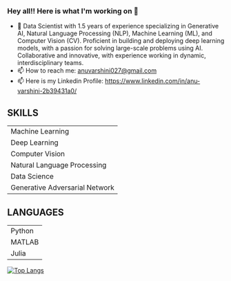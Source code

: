 
### Hey all!! Here is what I'm working on 👋

- 🔭 Data Scientist with 1.5 years of experience specializing in Generative AI, Natural Language Processing (NLP), Machine Learning (ML),
and Computer Vision (CV). Proficient in building and deploying deep learning models, with a passion for solving large-scale
problems using AI. Collaborative and innovative, with experience working in dynamic, interdisciplinary teams.
- 📫 How to reach me: anuvarshini027@gmail.com
- 📫 Here is my Linkedin Profile: https://www.linkedin.com/in/anu-varshini-2b39431a0/

## SKILLS
||
| ------------- |
| Machine Learning| 
| Deep Learning | 
| Computer Vision| 
| Natural Language Processing | 
| Data Science | 
| Generative Adversarial Network| 

## LANGUAGES
||
| ------------- |
| Python| 
| MATLAB| 
| Julia| 

[![Top Langs](https://github-readme-stats.vercel.app/api/top-langs/?username=Anuvarshini027&layout=compact&theme=vision-friendly-dark)](https://github.com/anuraghazra/github-readme-stats)
